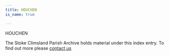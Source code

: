 ```yaml
---
title: HOUCHEN
is_name: true

---
```


HOUCHEN


The Stoke Climsland Parish Archive holds material under this index entry. To find out more please [contact us](/contact/)
